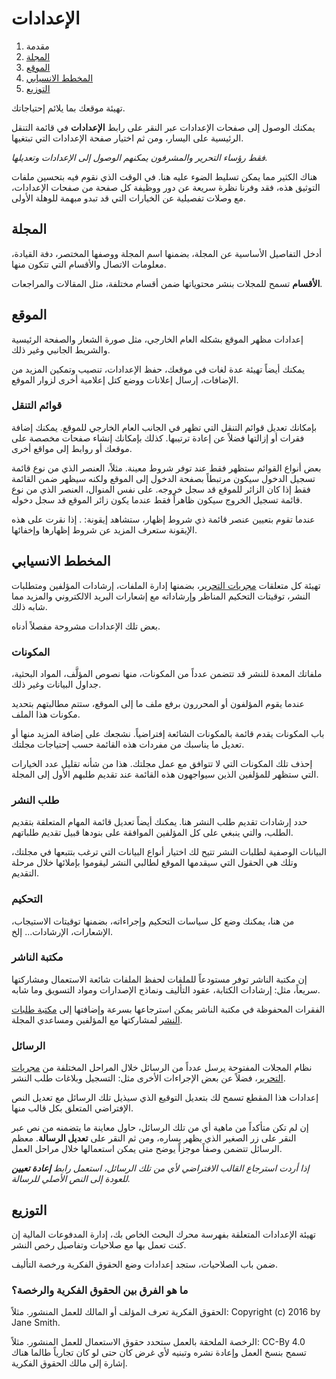 ﻿# الإعدادات

1. مقدمة
2. [المجلة](settings.md#context)
3. [الموقع](settings.md#website)
4. [المخطط الانسيابي](settings.md#workflow)
5. [التوزيع](settings.md#distribution)

تهيئة موقعك بما يلائم إحتياجاتك.

يمكنك الوصول إلى صفحات الإعدادات عبر النقر على رابط **الإعدادات** في قائمة التنقل الرئيسية على اليسار، ومن ثم اختيار صفحة الإعدادات التي تبتغيها.

*فقط رؤساء التحرير والمشرفون يمكنهم الوصول إلى الإعدادات وتعديلها.*

هناك الكثير مما يمكن تسليط الضوء عليه هنا. في الوقت الذي نقوم فيه بتحسين ملفات التوثيق هذه، فقد وفرنا نظرة سريعة عن دور ووظيفة كل صفحة من صفحات الإعدادات، مع وصلات تفصيلية عن الخيارات التي قد تبدو مبهمة للوهلة الأولى.

## <a name="context"></a>المجلة

أدخل التفاصيل الأساسية عن المجلة، بضمنها اسم المجلة ووصفها المختصر، دفة القيادة، معلومات الاتصال والأقسام التي تتكون منها.

**الأقسام** تسمح للمجلات بنشر محتوياتها ضمن أقسام مختلفة، مثل المقالات والمراجعات.

## <a name="website"></a>الموقع

إعدادات مظهر الموقع بشكله العام الخارجي، مثل صورة الشعار والصفحة الرئيسية والشريط الجانبي وغير ذلك.

يمكنك أيضاً تهيئة عدة لغات في موقعك، حفظ الإعدادات، تنصيب وتمكين المزيد من الإضافات، إرسال إعلانات ووضع كتل إعلامية أخرى لزوار الموقع.

### <a name="website-nav-menus"></a>قوائم التنقل

بإمكانك تعديل قوائم التنقل التي تظهر في الجانب العام الخارجي للموقع. يمكنك إضافة فقرات أو إزالتها فضلاً عن إعادة ترتيبها. كذلك بإمكانك إنشاء صفحات مخصصة على موقعك أو روابط إلى مواقع أخرى.

بعض أنواع القوائم ستظهر فقط عند توفر شروط معينة. مثلاً، العنصر الذي من نوع قائمة تسجيل الدخول سيكون مرتبطاً بصفحة الدخول إلى الموقع ولكنه سيظهر ضمن القائمة فقط إذا كان الزائر للموقع قد سجل خروجه. على نفس المنوال، العنصر الذي من نوع قائمة تسجيل الخروج سيكون ظاهراً فقط عندما يكون زائر الموقع قد سجل دخوله.

عندما تقوم بتعيين عنصر قائمة ذي شروط إظهار، ستشاهد إيقونة: <span class="fa fa-eye-slash"></span>. إذا نقرت على هذه الإيقونة ستعرف المزيد عن شروط إظهارها وإخفائها.

## <a name="workflow"></a>المخطط الانسيابي

تهيئة كل متعلقات [مجريات التحرير](editorial-workflow.md)، بضمنها إدارة الملفات، إرشادات المؤلفين ومتطلبات النشر، توقيتات التحكيم المناظر وإرشاداته مع إشعارات البريد الالكتروني والمزيد مما شابه ذلك.

بعض تلك الإعدادات مشروحة مفصلاً أدناه.

### <a name="workflow-components"></a>المكونات

ملفاتك المعدة للنشر قد تتضمن عدداً من المكونات، منها نصوص المؤلَّف، المواد البحثية، جداول البيانات وغير ذلك.

عندما يقوم المؤلفون أو المحررون برفع ملف ما إلى الموقع، ستتم مطالبتهم بتحديد مكونات هذا الملف.

باب المكونات يقدم قائمة بالمكونات الشائعة إفتراضياً. نشجعك على إضافة المزيد منها أو تعديل ما يناسبك من مفردات هذه القائمة حسب إحتياجات مجلتك.

إحذف تلك المكونات التي لا تتوافق مع عمل مجلتك. هذا من شأنه تقليل عدد الخيارات التي ستظهر للمؤلفين الذين سيواجهون هذه القائمة عند تقديم طلبهم الأول إلى المجلة.

### <a name="workflow-submission"></a>طلب النشر
حدد إرشادات تقديم طلب النشر هنا. يمكنك أيضاً تعديل قائمة المهام المتعلقة بتقديم الطلب، والتي ينبغي على كل المؤلفين الموافقة على بنودها قبيل تقديم طلباتهم.

البيانات الوصفية لطلبات النشر تتيح لك اختيار أنواع البيانات التي ترغب بتتبعها في مجلتك، وتلك هي الحقول التي سيقدمها الموقع لطالبي النشر ليقوموا بإملائها خلال مرحلة التقديم.

### <a name="workflow-review"></a>التحكيم
من هنا، يمكنك وضع كل سياسات التحكيم وإجراءاته، بضمنها توقيتات الاستيجاب، الإشعارات، الإرشادات... إلخ.

### <a name="workflow-library"></a>مكتبة الناشر

إن مكتبة الناشر توفر مستودعاً للملفات لحفظ الملفات شائعة الاستعمال ومشاركتها سريعاً، مثل: إرشادات الكتابة، عقود التأليف ونماذج الإصدارات ومواد التسويق وما شابه.

الفقرات المحفوظة في مكتبة الناشر يمكن استرجاعها بسرعة وإضافتها إلى [مكتبة طلبات النشر](editorial-workflow.md#submission-library) لمشاركتها مع المؤلفين ومساعدي المجلة.

### <a name="workflow-emails"></a>الرسائل

نظام المجلات المفتوحة يرسل عدداً من الرسائل خلال المراحل المختلفة من [مجريات التحرير](editorial-workflow.md)، فضلاً عن بعض الإجراءات الأخرى مثل: التسجيل وبلاغات طلب النشر.

إعدادات هذا المقطع تسمح لك بتعديل التوقيع الذي سيذيل تلك الرسائل مع تعديل النص الإفتراضي المتعلق بكل قالب منها.

إن لم تكن متأكداً من ماهية أي من تلك الرسائل، حاول معاينة ما يتضمنه من نص عبر النقر على زر الصغير الذي يظهر يساره، ومن ثم النقر على **تعديل الرسالة**. معظم الرسائل تتضمن وصفاً موجزاً يوضح متى يمكن استعمالها خلال مراحل العمل.

*إذا أردت استرجاع القالب الافتراضي لأي من تلك الرسائل، استعمل رابط __إعادة تعيين__ للعودة إلى النص الأصلي للرسالة.*

## <a name="distribution"></a>التوزيع

تهيئة الإعدادات المتعلقة بفهرسة محرك البحث الخاص بك، إدارة المدفوعات المالية إن كنت تعمل بها مع صلاحيات وتفاصيل رخص النشر.

ضمن باب الصلاحيات، ستجد إعدادات وضع الحقوق الفكرية ورخصة التأليف.

### <a name="copyright-v-license"></a> ما هو الفرق بين الحقوق الفكرية والرخصة؟

الحقوق الفكرية تعرف المؤلف أو المالك للعمل المنشور. مثلاً: Copyright (c) 2016 by Jane Smith.

الرخصة الملحقة بالعمل ستحدد حقوق الاستعمال للعمل المنشور. مثلاً: CC-By 4.0 تسمح بنسخ العمل وإعادة نشره وتبنيه لأي غرض كان حتى لو كان تجارياً طالما هناك إشارة إلى مالك الحقوق الفكرية.
